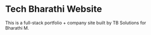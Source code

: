 # Tech Bharathi Website

This is a full-stack portfolio + company site built by TB Solutions for Bharathi M.
